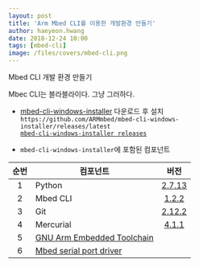 ```yaml
---
layout: post
title: 'Arm Mbed CLI를 이용한 개발환경 만들기' 
author: haeyeon.hwang
date: 2018-12-24 10:00
tags: [mbed-cli]
image: /files/covers/mbed-cli.png
---
```


Mbed CLI 개발 환경 만들기

Mbec CLI는 블라블라이다.
그냥 그러하다.

* [mbed-cli-windows-installer](https://github.com/ARMmbed/mbed-cli-windows-installer/releases/latest) 다운로드 후 설치  
   `https://github.com/ARMmbed/mbed-cli-windows-installer/releases/latest`  
   [`mbed-cli-windows-installer releases`](https://github.com/ARMmbed/mbed-cli-windows-installer/releases)

* `mbed-cli-windows-installer`에 포함된 컴포넌트  

순번|컴포넌트|버전
:---:|---|:---:
1|Python|[2.7.13](https://www.python.org/downloads/release/python-2713/)
2|Mbed CLI|[1.2.2](https://github.com/ARMmbed/mbed-cli)|
3|Git|[2.12.2](https://git-scm.com/)
4|Mercurial|[4.1.1](https://www.mercurial-scm.org/)
5|[GNU Arm Embedded Toolchain](https://developer.arm.com/open-source/gnu-toolchain/gnu-rm/downloads)|
6|[Mbed serial port driver](https://os.mbed.com/docs/v5.9/tutorials/windows-serial-driver.html)|

